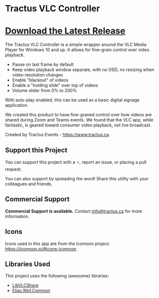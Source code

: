 # Tractus VLC Controller

# [Download the Latest Release](https://github.com/eliaspuurunen/Tractus.VlcController/releases)

The Tractus VLC Controller is a simple wrapper around the VLC Media Player for Windows 10 and up. It allows for fine-grain control over video playback. 

- Pause on last frame by default
- Keep video playback window separate, with no OSD, no resizing when video resolution changes
- Enable "blackout" of videos
- Enable a "holding slide" over top of videos
- Volume slider from 0% to 200%

With auto-play enabled, this can be used as a basic digital signage application.

We created this product to have fine-graned control over how videos are shared during Zoom and Teams events. We found that the VLC app, while fantastic, is geared toward consumer video playback, not live broadcast.

Created by Tractus Events - https://www.tractus.ca.

## Support this Project

You can support this project with a ⭐, report an issue, or placing a pull request.

You can also support by spreading the word! Share this utility with your colleagues and friends.

## Commercial Support

**Commercial Support is available.** Contact info@tractus.ca for more information.

## Icons

Icons used in this app are from the Icomoon project. https://icomoon.io/#icons-icomoon

## Libraries Used

This project uses the following (awesome) libraries:

- [LibVLCSharp](https://code.videolan.org/videolan/LibVLCSharp)
- [Elias.Wpf.Common](https://www.nuget.org/packages/Elias.Wpf.Common/1.0.0)
